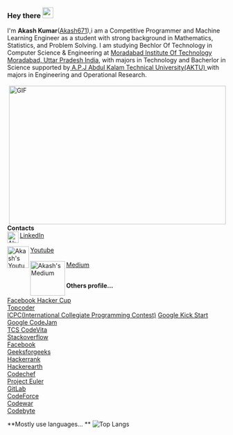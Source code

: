 
### Hey there <img src="https://media.giphy.com/media/hvRJCLFzcasrR4ia7z/giphy.gif" width="25px">
I'm **Akash Kumar**(<a href="https://github.com/Akash671/" target="_blank">Akash671</a>),i am a Competitive Programmer and Machine Learning Engineer as a student with strong background in Mathematics, Statistics, and Problem Solving. I am studying Bechlor Of Technology in Computer Science & Engineering at <a href="https://www.mitmoradabad.edu.in/" target="_blank"> Moradabad Institute Of Technology Moradabad, Uttar Pradesh India</a>, with majors in Technology and Bacherlor in Science supported by<a href="https://aktu.ac.in/"> A.P.J Abdul Kalam Technical University(AKTU) </a>with majors in Engineering and Operational Research. <br> <br>
<img align="right" alt="GIF" src="https://cdn.dribbble.com/users/2344801/screenshots/4774578/alphatestersanimation2.gif?raw=true" width="500" height="320"/>
<br>
**Contacts**
<br>
<img align="left" alt="Akash's LinkdeIN" width="26px" src="https://image.flaticon.com/icons/png/512/174/174857.png"/> <a href="https://www.linkedin.com/in/akash-kumar-52563018a/">LinkedIn</a>
<br>
<br>
<img align="left" alt="Akash's Youtube" width="50px" src="https://upload.wikimedia.org/wikipedia/commons/thumb/e/e1/Logo_of_YouTube_%282015-2017%29.svg/1200px-Logo_of_YouTube_%282015-2017%29.svg.png"/> <a href="https://youtu.be/DgjB3GTsdao">Youtube</a>
<br><br>
<img align="left" alt="Akash's Medium" width="80px" src="https://miro.medium.com/max/8976/1*Ra88BZ-CSTovFS2ZSURBgg.png"/> <a href="https://medium.com/@akashsaininasa">Medium</a>
<br>
<br>

**Others profile...**  
<br>
<a href="https://www.facebook.com/codingcompetitions/hacker-cup/">Facebook Hacker Cup</a>
<br>
<a href="https://www.topcoder.com/">Topcoder</a>
<br>
<a href="https://icpc.global/private/profile/584919">ICPC(International Collegiate Programming Contest)</a>
<a href="https://codingcompetitions.withgoogle.com/kickstart/certificate/summary/000000000019ffc6">Google Kick Start</a>
<br>
<a href="https://codingcompetitions.withgoogle.com/codejam/certificate/summary/00000000001857b3">Google CodeJam</a>
<br>
<a href="https://nextstep.tcs.com/campus/#/CT20203113369">TCS CodeVita</a>
<br>
<a href="https://stackoverflow.com/users/14312178/akash-kumar?tab=profile/">Stackoverflow</a>
<br>
<a href="https://www.facebook.com/profile.php?id=100034209998322">Facebook</a>
<br>
<a href="https://auth.geeksforgeeks.org/user/hitmanmit1996/practice/">Geeksforgeeks</a>
<br>
<a href="https://www.hackerrank.com/akashsaini454545">Hackerrank</a>
<br>
<a href="http://www.hackerearth.com/@akash4031">Hackerearth</a>
<br>
<a href="https://www.codechef.com/users/akash1996kumar">Codechef</a>
<br>
<a href="https://projecteuler.net/profile/Akash1996.png">Project Euler</a>
<br>
<a href="https://gitlab.com/Akash671">GitLab</a>
<br>
<a href="http://codeforces.com/profile/akashsaini454545">CodeForce</a>
<br>
<a href="https://www.codewars.com/users/Akash671">Codewar</a>
<br>
<a href="https://www.coderbyte.com/profile/Akash1996">Codebyte</a>





**Mostly use languages... **
![Top Langs](https://github-readme-stats.vercel.app/api/top-langs/?username=Akash671)

